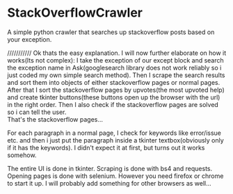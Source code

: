 # StackOverflowCrawler
A simple python crawler that searches up stackoverflow posts based on your exception.

///////////
Ok thats the easy explanation. I will now further elaborate on how it works(Its not complex):
I take the exception of our except block and search the exception name in Ask(googlesearch library does not work reliably so i just coded my own simple search method). Then I scrape the search results and sort them into objects of either stackoverflow pages or normal pages. After that I sort the stackoverflow pages by upvotes(the most upvoted help) and create tkinter buttons(these buttons open up the browser with the url) in the right order. Then I also check if the stackoverflow pages are solved so i can tell the user.  
That's the stackoverflow pages...

For each paragraph in a normal page, I check for keywords like error/issue etc. and then i just put the paragraph inside a tkinter textbox(obviously only if it has the keywords). I didn't expect it at first, but turns out it works somehow.

The entire UI is done in tkinter. Scraping is done with bs4 and requests. Opening pages is done with selenium.
However you need firefox or chrome to start it up. I will probably add something for other browsers as well...
